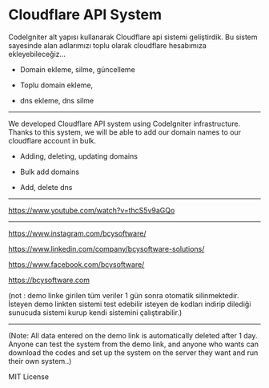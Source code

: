 # Cloudflare API System
 CodeIgniter alt yapısı kullanarak Cloudflare api sistemi geliştirdik. Bu sistem sayesinde alan adlarımızı toplu olarak cloudflare hesabımıza ekleyebileceğiz...
 
  * Domain ekleme, silme, güncelleme
  
  * Toplu domain ekleme, 
  
  * dns ekleme, dns silme
 
 -----------------
 
 We developed Cloudflare API system using CodeIgniter infrastructure. Thanks to this system, we will be able to add our domain names to our cloudflare account in bulk.
 
  * Adding, deleting, updating domains
  
  * Bulk add domains
  
  * Add, delete dns
 
 -------------------

https://www.youtube.com/watch?v=thcS5v9aGQo

  
  
  -----------------
  https://www.instagram.com/bcysoftware/
  
  https://www.linkedin.com/company/bcysoftware-solutions/
  
  https://www.facebook.com/bcysoftware/
  
  https://bcysoftware.com
  
  
  
(not : demo linke girilen tüm veriler 1 gün sonra otomatik silinmektedir. İsteyen demo linkten sistemi test edebilir isteyen de kodları indirip dilediği sunucuda sistemi kurup kendi sistemini çalıştırabilir.)

---

(Note: All data entered on the demo link is automatically deleted after 1 day. Anyone can test the system from the demo link, and anyone who wants can download the codes and set up the system on the server they want and run their own system..)


MIT License
